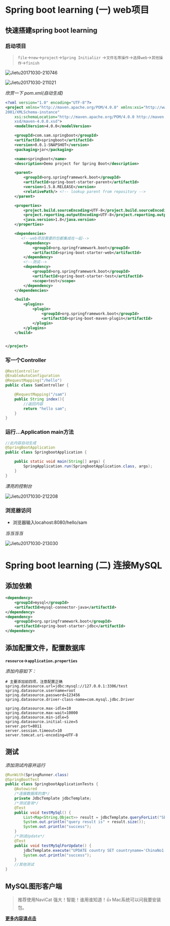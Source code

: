 

# Spring boot learning (一) web项目

## 快速搭建spring boot learning 

### 启动项目

>`file`->`new`->`project`->`Spring Initializr` ->`文件名等操作`->`选择web`->`其他操作`->`finish`

![Jietu20171030-210746](http://oy2x74gbg.bkt.clouddn.com/2017-10-30-Jietu20171030-210746.jpg)

![Jietu20171030-211021](http://oy2x74gbg.bkt.clouddn.com/2017-10-30-Jietu20171030-211021.jpg)

*欣赏一下 pom.xml(自动生成)*

```xml
<?xml version="1.0" encoding="UTF-8"?>
<project xmlns="http://maven.apache.org/POM/4.0.0" xmlns:xsi="http://www.w3.org/
2001/XMLSchema-instance"
	xsi:schemaLocation="http://maven.apache.org/POM/4.0.0 http://maven.apache.org/
	xsd/maven-4.0.0.xsd">
	<modelVersion>4.0.0</modelVersion>

	<groupId>com.sam.springboot</groupId>
	<artifactId>springboot</artifactId>
	<version>0.0.1-SNAPSHOT</version>
	<packaging>jar</packaging>

	<name>springboot</name>
	<description>Demo project for Spring Boot</description>

	<parent>
		<groupId>org.springframework.boot</groupId>
		<artifactId>spring-boot-starter-parent</artifactId>
		<version>1.5.8.RELEASE</version>
		<relativePath/> <!-- lookup parent from repository -->
	</parent>

	<properties>
		<project.build.sourceEncoding>UTF-8</project.build.sourceEncoding>
		<project.reporting.outputEncoding>UTF-8</project.reporting.outputEncoding>
		<java.version>1.8</java.version>
	</properties>

	<dependencies>
	   <!--web项目需要的包都集成在一起-->
		<dependency>
			<groupId>org.springframework.boot</groupId>
			<artifactId>spring-boot-starter-web</artifactId>
		</dependency>
        <!--测试-->
		<dependency>
			<groupId>org.springframework.boot</groupId>
			<artifactId>spring-boot-starter-test</artifactId>
			<scope>test</scope>
		</dependency>
	</dependencies>

	<build>
		<plugins>
			<plugin>
				<groupId>org.springframework.boot</groupId>
				<artifactId>spring-boot-maven-plugin</artifactId>
			</plugin>
		</plugins>
	</build>


</project>

```

### 写一个Controller

```java
@RestController
@EnableAutoConfiguration
@RequestMapping("/hello")
public class SamController {

    @RequestMapping("/sam")
    public String index(){
        //返回内容
        return "hello sam";
    }
}
```

### 运行...Application main方法

```java
//此内容自动生成
@SpringBootApplication
public class SpringbootApplication {

	public static void main(String[] args) {
		SpringApplication.run(SpringbootApplication.class, args);
	}
}
```

*漂亮的控制台*


![Jietu20171030-212208](http://oy2x74gbg.bkt.clouddn.com/2017-10-30-Jietu20171030-212208.jpg)



### 浏览器访问
- 浏览器输入locahost:8080/hello/sam

*当当当当*

![Jietu20171030-213030](http://oy2x74gbg.bkt.clouddn.com/2017-10-30-Jietu20171030-213030.jpg)

# Spring boot learning (二) 连接MySQL
## 添加依赖

```xml
<dependency>
    <groupId>mysql</groupId>
    <artifactId>mysql-connector-java</artifactId>
</dependency>
<dependency>
    <groupId>org.springframework.boot</groupId>
    <artifactId>spring-boot-starter-jdbc</artifactId>
</dependency>
```

## 添加配置文件，配置数据库

**`resource`->`application.properties`**

*添加内容如下：*

```properties
# 主要添加前四项，注意配置正确
spring.datasource.url=jdbc:mysql://127.0.0.1:3306/test
spring.datasource.username=root
spring.datasource.password=123456
spring.datasource.driver-class-name=com.mysql.jdbc.Driver

spring.datasource.max-idle=10
spring.datasource.max-wait=10000
spring.datasource.min-idle=5
spring.datasource.initial-size=5    
server.port=8011
server.session.timeout=10
server.tomcat.uri-encoding=UTF-8

```

## 测试

*添加测试内容并运行*

```java
@RunWith(SpringRunner.class)
@SpringBootTest
public class SpringbootApplicationTests {
	@Autowired
	/*连接数据库的类*/
	private JdbcTemplate jdbcTemplate;
	/*测试查询*/
	@Test
	public void testMySql() {
		List<Map<String,Object>> result = jdbcTemplate.queryForList("SELECT * FROM country");
		System.out.println("query result is" + result.size());
		System.out.println("success");
	}
	/*测试Update*/
	@Test
	public void testMySqlForUpdate() {
		jdbcTemplate.execute("UPDATE country SET countryname='ChinaNo1' WHERE id='35'");
		System.out.println("success");
	}
    //其他测试
}

```

## MySQL图形客户端
>推荐使用NaviCat 强大！智能！谁用谁知道！👍 
>Mac系统可以问我要安装包。

**[更多内容请点击](http://www.samcn26.com/category/#SpringBoot)**
